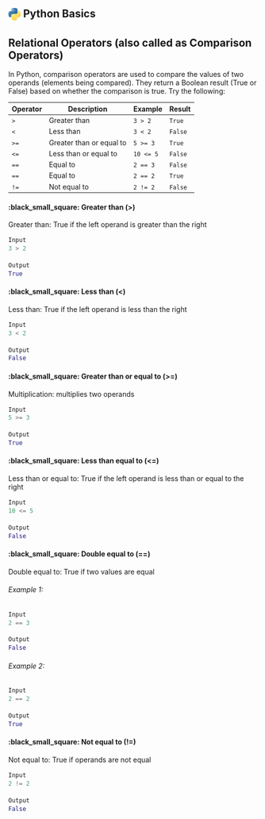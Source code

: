 
<html>
 <body>
  <h2><sub><img src="https://github.com/RadhikaDeshpande1010/skill-icon/blob/main/general-icon/python-icon.png" height="25" width="25"></sub> Python Basics</h2>
  <h2>Relational Operators (also called as Comparison Operators)</h2>
  <p>In Python, comparison operators are used to compare the values of two operands (elements being compared). They return a Boolean result (True or False) based on whether the comparison is true. Try the following: </p>

  | Operator | Description               | Example   | Result  |
  |----------|---------------------------|-----------|---------|
  | `>`      | Greater than              | `3 > 2`   | `True`  |
  | `<`      | Less than                 | `3 < 2`   | `False` |
  | `>=`     | Greater than or equal to  | `5 >= 3`  | `True`  |
  | `<=`     | Less than or equal to     | `10 <= 5` | `False` |
  | `==`     | Equal to                  | `2 == 3`  | `False` |
  | `==`     | Equal to                  | `2 == 2`  | `True`  |
  | `!=`     | Not equal to              | `2 != 2`  | `False` |

  <h4>:black_small_square: Greater than (>)</h4>
  <p>Greater than: True if the left operand is greater than the right</p>
  
  ```python
  Input
  3 > 2
  
  Output
  True
  ```
  <h4>:black_small_square: Less than (<)</h4>
  <p>Less than: True if the left operand is less than the right</p>
  
  ```python
  Input
  3 < 2
  
  Output
  False
  ```
  <h4>:black_small_square: Greater than or equal to (>=)</h4>
  <p>Multiplication: multiplies two operands</p>
  
  ```python
  Input
  5 >= 3
  
  Output
  True
  ```
  <h4>:black_small_square: Less than equal to (<=)</h4>
  <p>Less than or equal to: True if the left operand is less than or equal to the right</p>
  
  ```python
  Input
  10 <= 5
  
  Output
  False
  ```
  <h4>:black_small_square: Double equal to (==)</h4>
  <p>Double equal to: True if two values are equal</p>

  <h6>Example 1:</h6>
  
  ```python
  Input
  2 == 3
  
  Output
  False
  ```

 <h6>Example 2:</h6>
 
  ```python
  Input
  2 == 2
    
  Output
  True
  ```
  <h4>:black_small_square: Not equal to (!=)</h4>
  <p>Not equal to: True if operands are not equal</p>
  
  ```python
  Input
  2 != 2
  
  Output
  False
  ```
 </body>
</html>
